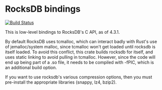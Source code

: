 # RocksDB bindings

[![Build Status](https://travis-ci.org/jsgf/rocksdb-sys.svg?branch=master)](https://travis-ci.org/jsgf/rocksdb-sys)

This is low-level bindings to RocksDB's C API, as of 4.3.1.

By default RocksDB uses tcmalloc, which can interact badly with Rust's use of jemalloc/system
malloc, since tcmalloc won't get loaded until rocksdb is itself loaded. To avoid this conflict, this
crate builds rocksdb for itself, and uses static linking to avoid pulling in tcmalloc. However,
since the code will end up being part of a .so file, it needs to be compiled with -fPIC, which is an
additional build option.

If you want to use rocksdb's various compression options, then you must pre-install the appropriate
libraries (snappy, lz4, bzip2).

